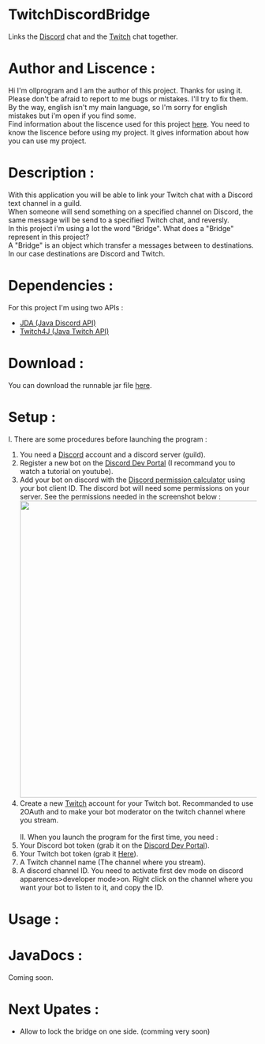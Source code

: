# TwitchDiscordBridge
Links the [Discord](https://discord.com) chat and the [Twitch](https://www.twitch.tv) chat together.
# Author and Liscence :
Hi I'm ollprogram and I am the author of this project. Thanks for using it. </br>Please don't be afraid to report to me bugs or mistakes. I'll try to fix them. By the way, english isn't my main language, so I'm sorry for english mistakes but i'm open if you find some. </br>
Find information about the liscence used for this project [here](https://github.com/ollprogram/TwitchDiscordBridge/blob/main/LICENSE).
You need to know the liscence before using my project. It gives information about how you can use my project.
# Description :
With this application you will be able to link your Twitch chat with a Discord text channel in a guild.
</br>When someone will send something on a specified channel on Discord, the same message will be send to a specified Twitch chat, and reversly.
</br>In this project i'm using a lot the word "Bridge". What does a "Bridge" represent in this project? 
</br>A "Bridge" is an object which transfer a messages between to destinations. In our case destinations are Discord and Twitch.
# Dependencies :
For this project I'm using two APIs :
- [JDA (Java Discord API)](https://github.com/DV8FromTheWorld/JDA)
- [Twitch4J (Java Twitch API)](https://github.com/twitch4j/twitch4j)
# Download :
You can download the runnable jar file [here]().
# Setup :
I. There are some procedures before launching the program :
1. You need a [Discord](https://discord.com) account and a discord server (guild).
2. Register a new bot on the [Discord Dev Portal](https://discord.com/developers/docs/intro) (I recommand you to watch a tutorial on youtube).
3. Add your bot on discord with the [Discord permission calculator](https://discordapi.com/permissions.html) using your bot client ID. The discord bot will need some permissions on your server. See the permissions needed in the screenshot below :
<img src="https://user-images.githubusercontent.com/39884051/143782121-78b01135-d12f-474c-9239-8afa076120ef.png" width="600"></img>
4. Create a new <a href="https://www.twitch.tv">Twitch</a> account for your Twitch bot. Recommanded to use 2OAuth and to make your bot moderator on the twitch channel where you stream.
</br></br>
II. When you launch the program for the first time, you need :
1. Your Discord bot token (grab it on the <a href="https://discord.com/developers/docs/intro">Discord Dev Portal</a>).
2. Your Twitch bot token (grab it <a href="https://twitchtokengenerator.com">Here</a>).
3. A Twitch channel name (The channel where you stream).
4. A discord channel ID. You need to activate first dev mode on discord apparences>developer mode>on. Right click on the channel where you want your bot to listen to it, and copy the ID.

# Usage :

# JavaDocs :
Coming soon.

# Next Upates :
- Allow to lock the bridge on one side. (comming very soon)
